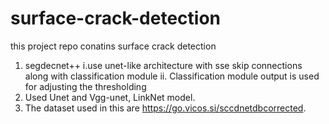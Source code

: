 # surface-crack-detection
this project repo conatins surface crack detection 
1. segdecnet++
    i.use unet-like architecture with sse skip connections along with classification module
    ii. Classification module output is used for adjusting the thresholding
2. Used Unet and Vgg-unet, LinkNet model.
3. The dataset used in this are https://go.vicos.si/sccdnetdbcorrected.

     
